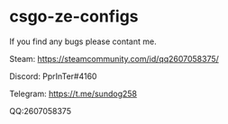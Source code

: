 # csgo-ze-configs

If you find any bugs please contant me.

Steam: https://steamcommunity.com/id/qq2607058375/

Discord: PprInTer#4160

Telegram: https://t.me/sundog258

QQ:2607058375
